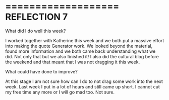 ===================
REFLECTION 7
===================

What did I do well this week?

I worked together with Katherine this week and we both put a massive effort into making the quote Generator work. We looked beyond the material, found more information and we both came back understanding what we did. Not only that but we also finished it! I also did the cultural blog before the weekend and that meant that I was not dragging it this week.

What could have done to improve?

At this stage I am not sure how can I do to not drag some work into the next week. Last week I put in a lot of hours and still came up short. I cannot cut my free time any more or I will go mad too. Not sure.